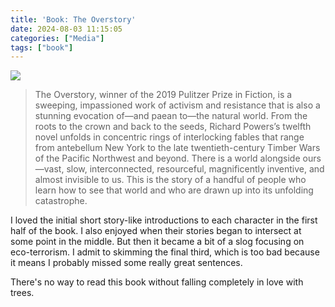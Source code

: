 ```yaml
---
title: 'Book: The Overstory'
date: 2024-08-03 11:15:05
categories: ["Media"]
tags: ["book"]
---
```


![](/img/2024/08/20240803-the-overstory-cover.jpeg)

> The Overstory, winner of the 2019 Pulitzer Prize in Fiction, is a sweeping, impassioned work of activism and resistance that is also a stunning evocation of—and paean to—the natural world. From the roots to the crown and back to the seeds, Richard Powers’s twelfth novel unfolds in concentric rings of interlocking fables that range from antebellum New York to the late twentieth-century Timber Wars of the Pacific Northwest and beyond. There is a world alongside ours—vast, slow, interconnected, resourceful, magnificently inventive, and almost invisible to us. This is the story of a handful of people who learn how to see that world and who are drawn up into its unfolding catastrophe.

I loved the initial short story-like introductions to each character in the first half of the book. I also enjoyed when their stories began to intersect at some point in the middle. But then it became a bit of a slog focusing on eco-terrorism. I admit to skimming the final third, which is too bad because it means I probably missed some really great sentences.

There's no way to read this book without falling completely in love with trees.
